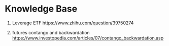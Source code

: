 # Knowledge Base

1. Leverage ETF
https://www.zhihu.com/question/39750274

2. futures contango and backwardation
https://www.investopedia.com/articles/07/contango_backwardation.asp
